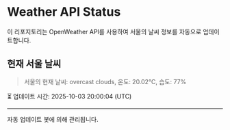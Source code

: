 
# Weather API Status

이 리포지토리는 OpenWeather API를 사용하여 서울의 날씨 정보를 자동으로 업데이트합니다.

## 현재 서울 날씨
> 서울의 현재 날씨: overcast clouds, 온도: 20.02°C, 습도: 77%

⏳ 업데이트 시간: 2025-10-03 20:00:04 (UTC)

---
자동 업데이트 봇에 의해 관리됩니다.
